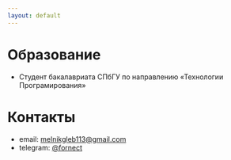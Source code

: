```yaml
---
layout: default
---
```


# Образование
- Студент бакалавриата СПбГУ по направлению «Технологии Програмирования»

# Контакты
- email: melnikgleb113@gmail.com
- telegram: [@fornect](https://t.me/fornect)
